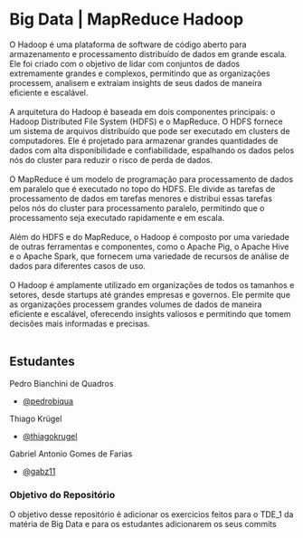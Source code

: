 # Big Data | MapReduce Hadoop
O Hadoop é uma plataforma de software de código aberto para armazenamento e processamento distribuído de dados em grande escala. Ele foi criado com o objetivo de lidar com conjuntos de dados extremamente grandes e complexos, permitindo que as organizações processem, analisem e extraiam insights de seus dados de maneira eficiente e escalável.<br><br>
A arquitetura do Hadoop é baseada em dois componentes principais: o Hadoop Distributed File System (HDFS) e o MapReduce. O HDFS fornece um sistema de arquivos distribuído que pode ser executado em clusters de computadores. Ele é projetado para armazenar grandes quantidades de dados com alta disponibilidade e confiabilidade, espalhando os dados pelos nós do cluster para reduzir o risco de perda de dados.<br><br>
O MapReduce é um modelo de programação para processamento de dados em paralelo que é executado no topo do HDFS. Ele divide as tarefas de processamento de dados em tarefas menores e distribui essas tarefas pelos nós do cluster para processamento paralelo, permitindo que o processamento seja executado rapidamente e em escala.<br><br>
Além do HDFS e do MapReduce, o Hadoop é composto por uma variedade de outras ferramentas e componentes, como o Apache Pig, o Apache Hive e o Apache Spark, que fornecem uma variedade de recursos de análise de dados para diferentes casos de uso.<br><br>
O Hadoop é amplamente utilizado em organizações de todos os tamanhos e setores, desde startups até grandes empresas e governos. Ele permite que as organizações processem grandes volumes de dados de maneira eficiente e escalável, oferecendo insights valiosos e permitindo que tomem decisões mais informadas e precisas.<br><br>

## Estudantes
Pedro Bianchini de Quadros

- [@pedrobiqua](https://github.com/pedrobiqua)

Thiago Krügel

- [@thiagokrugel](https://github.com/thiagokrugel)


Gabriel Antonio Gomes de Farias

- [@gabz11](https://github.com/gabz11)

### Objetivo do Repositório
O objetivo desse repositório é adicionar os exercicios feitos para o TDE_1 da matéria de Big Data e para os estudantes adicionarem os seus commits
